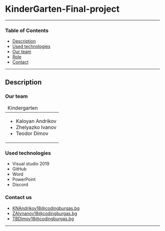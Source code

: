 # KinderGarten-Final-project

---
### Table of Contents
- [Description](#description)
- [Used technologies](#used-technologies)
- [Our team](#our-team)
- [Role](#role)
- [Contact](#contact-us)

---

## Description
### Our team
<table>
  <thead>
    <tr>
      <td align="left">
      Kindergarten
      </td>
    </tr>
  </thead>
  <tbody>
    <tr>
      <td>
        <ul>
          <li>Kaloyan Andrikov</li>
          <li>Zhelyazko Ivanov</li>
          <li>Teodor Dimov</li>
        </ul>
      </td>
    </tr>
  </tbody>
</table>


### Used technologies

- Visual studio 2019
- GitHub
- Word
- PowerPoint
- Discord

### Contact us
- KNAndrikov18@codingburgas.bg
- ZAIvnanov18@codingburgas.bg
- TBDimov18@codingburgas.bg

---
